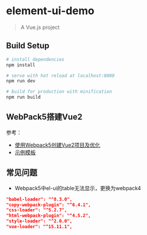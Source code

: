 # element-ui-demo

> A Vue.js project

## Build Setup

``` bash
# install dependencies
npm install

# serve with hot reload at localhost:8080
npm run dev

# build for production with minification
npm run build
```

## WebPack5搭建Vue2

参考：

- [使用Webpack5创建Vue2项目及优化](https://cloud.tencent.com/developer/article/2125533)
- [示例模板](https://github.com/Paulinho89/webpack5-single-template)

## 常见问题

- Webpack5中el-ui的table无法显示，更换为webpack4
```json
"babel-loader": "^8.3.0",
"copy-webpack-plugin": "^6.4.1",
"css-loader": "^5.2.7",
"html-webpack-plugin": "^4.5.2",
"style-loader": "^2.0.0",
"vue-loader": "^15.11.1",
```
